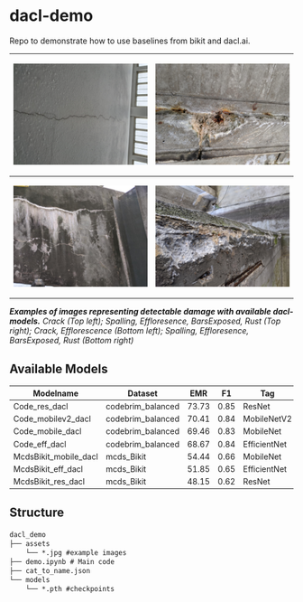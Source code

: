 # dacl-demo

Repo to demonstrate how to use baselines from bikit and dacl.ai.

|<p align="mid"><img src="assets/11_001990.jpg" alt="drawing" width="300"/></p>|<p align="mid"><img src="assets/11_008121.jpg" alt="drawing" width="300"/></p>|
|:--:|:--:| 
|<p align="mid"><img src="assets/11_010057.jpg" alt="drawing" width="300"/></p>|<p align="mid"><img src="assets/11_010332.jpg" alt="drawing" width="300"/></p>|
***Examples of images representing detectable damage with available dacl-models.** Crack (Top left); Spalling, Effloresence, BarsExposed, Rust (Top right); Crack, Efflorescence (Bottom left); Spalling, Effloresence, BarsExposed, Rust (Bottom right)*

## Available Models

| Modelname             | Dataset           | EMR   | F1   | Tag          | Checkpoint                |
|-----------------------|-------------------|-------|------|--------------|---------------------------|
| Code_res_dacl         | codebrim_balanced | 73.73 | 0.85 | ResNet       | Code_res_dacl.pth         |
| Code_mobilev2_dacl    | codebrim_balanced |70.41  | 0.84 | MobileNetV2  | Code_mobilev2_dacl.pth    |
| Code_mobile_dacl      | codebrim_balanced | 69.46 | 0.83 | MobileNet    | Code_mobile_dacl.pth      |
| Code_eff_dacl         | codebrim_balanced | 68.67 | 0.84 | EfficientNet | Code_eff_dacl.pth         |
| McdsBikit_mobile_dacl | mcds_Bikit        | 54.44 | 0.66 | MobileNet    | McdsBikit_mobile_dacl.pth |
| McdsBikit_eff_dacl    | mcds_Bikit        | 51.85 | 0.65 | EfficientNet | McdsBikit_eff_dacl.pth    |
| McdsBikit_res_dacl    | mcds_Bikit        | 48.15 | 0.62 | ResNet       | McdsBikit_res_dacl.pth    |



## Structure

```
dacl_demo
├── assets
	└── *.jpg #example images
├── demo.ipynb # Main code
├── cat_to_name.json
└── models
	└── *.pth #checkpoints
```